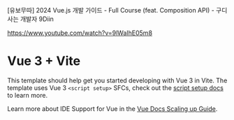 [유보무따] 2024 Vue.js 개발 가이드 - Full Course (feat. Composition API) - 구디사는 개발자 9Diin

https://www.youtube.com/watch?v=9lWaIhE05m8

# Vue 3 + Vite

This template should help get you started developing with Vue 3 in Vite. The template uses Vue 3 `<script setup>` SFCs, check out the [script setup docs](https://v3.vuejs.org/api/sfc-script-setup.html#sfc-script-setup) to learn more.

Learn more about IDE Support for Vue in the [Vue Docs Scaling up Guide](https://vuejs.org/guide/scaling-up/tooling.html#ide-support).
